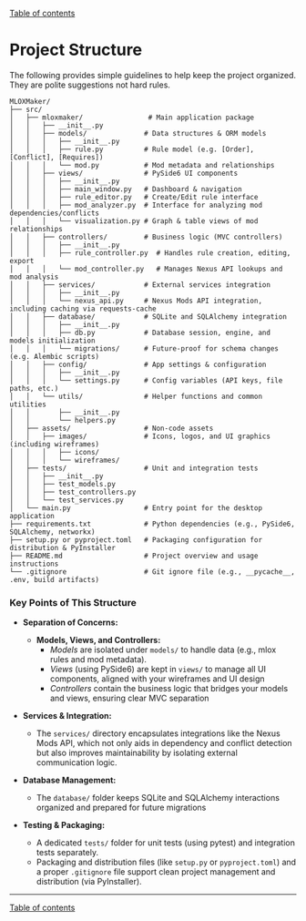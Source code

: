 [Table of contents](index.md)

# Project Structure
The following provides simple guidelines to help keep the project organized. They are polite suggestions not hard rules.
```
MLOXMaker/
├── src/
│   ├── mloxmaker/                # Main application package
│   │   ├── __init__.py
│   │   ├── models/              # Data structures & ORM models
│   │   │   ├── __init__.py
│   │   │   ├── rule.py          # Rule model (e.g. [Order], [Conflict], [Requires])
│   │   │   └── mod.py           # Mod metadata and relationships
│   │   ├── views/               # PySide6 UI components
│   │   │   ├── __init__.py
│   │   │   ├── main_window.py   # Dashboard & navigation
│   │   │   ├── rule_editor.py   # Create/Edit rule interface
│   │   │   ├── mod_analyzer.py  # Interface for analyzing mod dependencies/conflicts
│   │   │   └── visualization.py # Graph & table views of mod relationships
│   │   ├── controllers/         # Business logic (MVC controllers)
│   │   │   ├── __init__.py
│   │   │   ├── rule_controller.py  # Handles rule creation, editing, export
│   │   │   └── mod_controller.py   # Manages Nexus API lookups and mod analysis
│   │   ├── services/            # External services integration
│   │   │   ├── __init__.py
│   │   │   └── nexus_api.py     # Nexus Mods API integration, including caching via requests-cache
│   │   ├── database/            # SQLite and SQLAlchemy integration
│   │   │   ├── __init__.py
│   │   │   ├── db.py            # Database session, engine, and models initialization
│   │   │   └── migrations/      # Future-proof for schema changes (e.g. Alembic scripts)
│   │   ├── config/              # App settings & configuration
│   │   │   ├── __init__.py
│   │   │   └── settings.py      # Config variables (API keys, file paths, etc.)
│   │   └── utils/               # Helper functions and common utilities
│   │       ├── __init__.py
│   │       └── helpers.py
│   ├── assets/                  # Non-code assets
│   │   ├── images/              # Icons, logos, and UI graphics (including wireframes)
│   │   │   ├── icons/
│   │   │   └── wireframes/
│   ├── tests/                   # Unit and integration tests
│   │   ├── __init__.py
│   │   ├── test_models.py
│   │   ├── test_controllers.py
│   │   └── test_services.py
│   └── main.py                  # Entry point for the desktop application
├── requirements.txt             # Python dependencies (e.g., PySide6, SQLAlchemy, networkx)
├── setup.py or pyproject.toml   # Packaging configuration for distribution & PyInstaller
├── README.md                    # Project overview and usage instructions
└── .gitignore                   # Git ignore file (e.g., __pycache__, .env, build artifacts)
```

### Key Points of This Structure

- **Separation of Concerns:**  
  - **Models, Views, and Controllers:**  
    - _Models_ are isolated under `models/` to handle data (e.g., mlox rules and mod metadata).  
    - _Views_ (using PySide6) are kept in `views/` to manage all UI components, aligned with your wireframes and UI design
    - _Controllers_ contain the business logic that bridges your models and views, ensuring clear MVC separation
  
- **Services & Integration:**  
  - The `services/` directory encapsulates integrations like the Nexus Mods API, which not only aids in dependency and conflict detection but also improves maintainability by isolating external communication logic.
  
- **Database Management:**  
  - The `database/` folder keeps SQLite and SQLAlchemy interactions organized and prepared for future migrations
  
- **Testing & Packaging:**  
  - A dedicated `tests/` folder for unit tests (using pytest) and integration tests separately.  
  - Packaging and distribution files (like `setup.py` or `pyproject.toml`) and a proper `.gitignore` file support clean project management and distribution (via PyInstaller).

---

[Table of contents](index.md)
